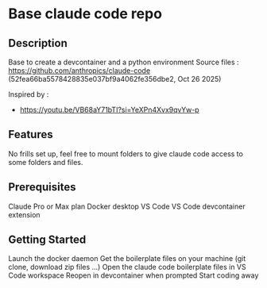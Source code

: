 # Base claude code repo

## Description

Base to create a devcontainer and a python environment
Source files : https://github.com/anthropics/claude-code (52fea66ba5578428835e037bf9a4062fe356dbe2, Oct 26 2025)

Inspired by :

- https://youtu.be/VB68aY71bTI?si=YeXPn4Xvx9qvYw-p

## Features

No frills set up, feel free to mount folders to give claude code access to some folders and files.

## Prerequisites

Claude Pro or Max plan
Docker desktop
VS Code
VS Code devcontainer extension

## Getting Started

Launch the docker daemon
Get the boilerplate files on your machine (git clone, download zip files ...)
Open the claude code boilerplate files in VS Code workspace
Reopen in devcontainer when prompted
Start coding away
